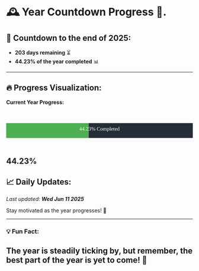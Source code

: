 
# &#x1F570; **Year Countdown Progress** &#x1F389;.

## &#x1F4C5; Countdown to the end of 2025:
- **203 days remaining** &#x23F3;
- **44.23% of the year completed** &#x1F4CA;

---

## &#x1F525; **Progress Visualization**:

**Current Year Progress:**

<br><br>
![Progress Bar](https://raw.githubusercontent.com/dayanidigv/year-countdown-progress/main/progress-bar.svg)
<br><br>

**44.23%**
---

## &#x1F4C8; **Daily Updates**:

_Last updated: **Wed Jun 11 2025**_

Stay motivated as the year progresses! &#x1F680;

--- 

### &#x1F4A1; **Fun Fact:**
The year is steadily ticking by, but remember, the best part of the year is yet to come! &#x1F31F;
---
